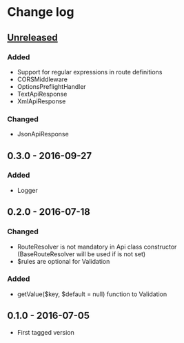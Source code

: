 # Change log

## [Unreleased][unreleased]
### Added
- Support for regular expressions in route definitions
- CORSMiddleware
- OptionsPreflightHandler
- TextApiResponse
- XmlApiResponse

### Changed
- JsonApiResponse

## 0.3.0 - 2016-09-27
### Added
- Logger

## 0.2.0 - 2016-07-18
### Changed
- RouteResolver is not mandatory in Api class constructor (BaseRouteResolver will be used if is not set)
- $rules are optional for Validation

### Added
- getValue($key, $default = null) function to Validation

## 0.1.0 - 2016-07-05
- First tagged version

[unreleased]: https://github.com/ricco24/api-nette/compare/0.3.0...HEAD
[0.3.0]: https://github.com/ricco24/api-nette/compare/0.2.0...0.3.0
[0.2.0]: https://github.com/ricco24/api-nette/compare/0.1.0...0.2.0